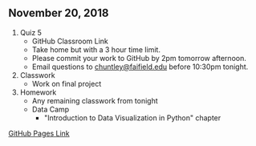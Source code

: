 ## November 20, 2018
1. Quiz 5
    - GitHub Classroom Link
    - Take home but with a 3 hour time limit. 
    - Please commit your work to GitHub by 2pm tomorrow afternoon. 
    - Email questions to chuntley@faifield.edu before 10:30pm tonight.
2. Classwork
   - Work on final project
3. Homework
   - Any remaining classwork from tonight
   - Data Camp
       - "Introduction to Data Visualization in Python" chapter
   
[GitHub Pages Link](https://christopherhuntley.github.io/ba505-docs/Agenda/)